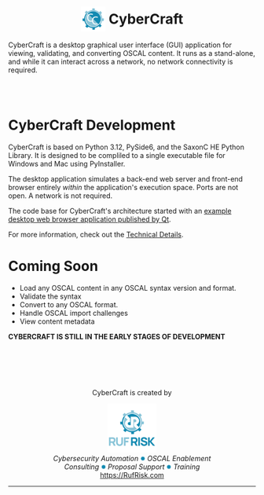 <div align="center">
    <h1 style="border:none; "><img style="vertical-align: middle;" src="./src/resource/img/CC_Logo3.svg" alt="CyberCraft Logo" width="50"/><span style="vertical-align: middle; font-style:bold;">&nbsp;CyberCraft</span></h1>
</div>
CyberCraft is a desktop graphical user interface (GUI) application for viewing, validating, and converting OSCAL content. It runs as a stand-alone, and while it can interact across a network, no network connectivity is required.

<br /><br />

# CyberCraft Development

CyberCraft is based on Python 3.12, PySide6, and the SaxonC HE Python Library. It is designed to be compliled to a single executable file for Windows and Mac using PyInstaller.

The desktop application simulates a back-end web server and front-end browser entirely _within_ the application's execution space. Ports are not open. A network is not required. 

The code base for CyberCraft's architecture started with an [example desktop web browser application published by Qt](https://doc.qt.io/qtforpython-6.2/examples/example_webenginewidgets__tabbedbrowser.html).

For more information, check out the [Technical Details](./docs/TECHNICAL_DETAILS.md).


# Coming Soon

- Load any OSCAL content in any OSCAL syntax version and format.
- Validate the syntax
- Convert to any OSCAL format.
- Handle OSCAL import challenges
- View content metadata

**CYBERCRAFT IS STILL IN THE EARLY STAGES OF DEVELOPMENT**

<br /><br />
---
<div align="center">
CyberCraft is created by

<img src="./src/resource/img/Ruf_Risk_Logo.png" alt="Ruf Risk Logo" width="100" /><br />
_Cybersecurity&nbsp;Automation_&nbsp;<img src="src/resource/img/icon_mini.png" width="10" height="10" />&nbsp;_OSCAL&nbsp;Enablement_<br />
_Consulting_&nbsp;<img src="src/resource/img/icon_mini.png" width="10" />&nbsp;_Proposal&nbsp;Support_&nbsp;<img src="src/resource/img/icon_mini.png" width="10" />&nbsp;_Training_<br />
<a href="https://RufRisk.com" style="font-style: normal;" target="_blank">https://RufRisk.com</a>
</div>

---

